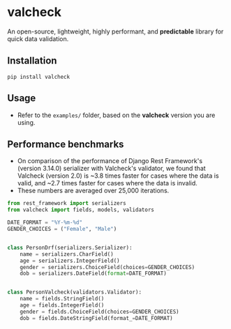 # valcheck
An open-source, lightweight, highly performant, and **predictable** library for quick data validation.

## Installation
```
pip install valcheck
```

## Usage
- Refer to the `examples/` folder, based on the **valcheck** version you are using.

## Performance benchmarks
- On comparison of the performance of Django Rest Framework's (version 3.14.0) serializer with Valcheck's
validator, we found that Valcheck (version 2.0) is ~3.8 times faster for cases where the data is
valid, and ~2.7 times faster for cases where the data is invalid.
- These numbers are averaged over 25,000 iterations.

```python
from rest_framework import serializers
from valcheck import fields, models, validators

DATE_FORMAT = "%Y-%m-%d"
GENDER_CHOICES = ("Female", "Male")


class PersonDrf(serializers.Serializer):
    name = serializers.CharField()
    age = serializers.IntegerField()
    gender = serializers.ChoiceField(choices=GENDER_CHOICES)
    dob = serializers.DateField(format=DATE_FORMAT)


class PersonValcheck(validators.Validator):
    name = fields.StringField()
    age = fields.IntegerField()
    gender = fields.ChoiceField(choices=GENDER_CHOICES)
    dob = fields.DateStringField(format_=DATE_FORMAT)
```
